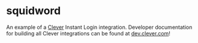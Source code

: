 # squidword
An example of a [Clever](https://clever.com) Instant Login integration. Developer documentation for building all Clever integrations can be found at [dev.clever.com](https://dev.clever.com)!
